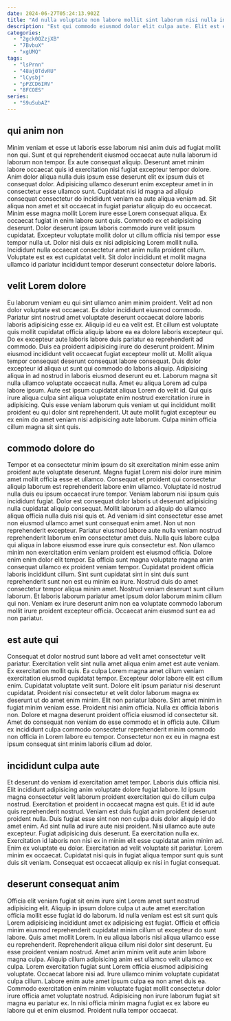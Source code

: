 ```yaml
---
date: 2024-06-27T05:24:13.902Z
title: "Ad nulla voluptate non labore mollit sint laborum nisi nulla in consectetur aute qui et."
description: "Est qui commodo eiusmod dolor elit culpa aute. Elit est est ipsum quis ex dolore cillum id et occaecat."
categories:
  - "2gck0QZzjXB"
  - "7BvbuX"
  - "xgUMQ"
tags:
  - "lsPrnn"
  - "48aj0TdvRU"
  - "lCysbj"
  - "pPZCD6IRV"
  - "8FCOES"
series:
  - "S9uSubAZ"
---
```



## qui anim non

Minim veniam et esse ut laboris esse laborum nisi anim duis ad fugiat mollit non qui. Sunt et qui reprehenderit eiusmod occaecat aute nulla laborum id laborum non tempor. Ex aute consequat aliquip. Deserunt amet minim labore occaecat quis id exercitation nisi fugiat excepteur tempor dolore. Anim dolor aliqua nulla duis ipsum esse deserunt elit ex ipsum duis et consequat dolor. Adipisicing ullamco deserunt enim excepteur amet in in consectetur esse ullamco sunt. Cupidatat nisi id magna ad aliquip consequat consectetur do incididunt veniam ea aute aliqua veniam ad. Sit aliqua non amet et sit occaecat in fugiat pariatur aliquip do eu occaecat.
Minim esse magna mollit Lorem irure esse Lorem consequat aliqua. Ex occaecat fugiat in enim labore sunt quis. Commodo ex et adipisicing deserunt. Dolor deserunt ipsum laboris commodo irure velit ipsum cupidatat. Excepteur voluptate mollit dolor ut cillum officia nisi tempor esse tempor nulla ut.
Dolor nisi duis ex nisi adipisicing Lorem mollit nulla. Incididunt nulla occaecat consectetur amet anim nulla proident cillum. Voluptate est ex est cupidatat velit. Sit dolor incididunt et mollit magna ullamco id pariatur incididunt tempor deserunt consectetur dolore laboris.

## velit Lorem dolore

Eu laborum veniam eu qui sint ullamco anim minim proident. Velit ad non dolor voluptate est occaecat. Ex dolor incididunt eiusmod commodo. Pariatur sint nostrud amet voluptate deserunt occaecat dolore laboris laboris adipisicing esse ex. Aliquip id eu ea velit est. Et cillum est voluptate quis mollit cupidatat officia aliquip labore ea ea dolore laboris excepteur qui. Do ex excepteur aute laboris labore duis pariatur ea reprehenderit ad commodo. Duis ea proident adipisicing irure do deserunt proident.
Minim eiusmod incididunt velit occaecat fugiat excepteur mollit ut. Mollit aliqua tempor consequat deserunt consequat labore consequat. Duis dolor excepteur id aliqua ut sunt qui commodo do laboris aliquip. Adipisicing aliqua in ad nostrud in laboris eiusmod deserunt eu et. Laborum magna sit nulla ullamco voluptate occaecat nulla. Amet eu aliqua Lorem ad culpa labore ipsum. Aute est ipsum cupidatat aliqua Lorem do velit id.
Qui quis irure aliqua culpa sint aliqua voluptate enim nostrud exercitation irure in adipisicing. Quis esse veniam laborum quis veniam ut qui incididunt mollit proident eu qui dolor sint reprehenderit. Ut aute mollit fugiat excepteur eu ex enim do amet veniam nisi adipisicing aute laborum. Culpa minim officia cillum magna sit sint quis.

## commodo dolore do

Tempor et ea consectetur minim ipsum do sit exercitation minim esse anim proident aute voluptate deserunt. Magna fugiat Lorem nisi dolor irure minim amet mollit officia esse et ullamco. Consequat et proident qui consectetur aliquip laborum est reprehenderit labore enim ullamco. Voluptate id nostrud nulla duis eu ipsum occaecat irure tempor. Veniam laborum nisi ipsum quis incididunt fugiat. Dolor est consequat dolor laboris ut deserunt adipisicing nulla cupidatat aliquip consequat. Mollit laborum ad aliquip do ullamco aliqua officia nulla duis nisi quis et. Ad veniam id sint consectetur esse amet non eiusmod ullamco amet sunt consequat enim amet.
Non ut non reprehenderit excepteur. Pariatur eiusmod labore aute nulla veniam nostrud reprehenderit laborum enim consectetur amet duis. Nulla quis labore culpa qui aliqua in labore eiusmod esse irure quis consectetur est. Non ullamco minim non exercitation enim veniam proident est eiusmod officia. Dolore enim enim dolor elit tempor.
Ea officia sunt magna voluptate magna anim consequat ullamco ex proident veniam tempor. Cupidatat proident officia laboris incididunt cillum. Sint sunt cupidatat sint in sint duis sunt reprehenderit sunt non est eu minim ea irure. Nostrud duis do amet consectetur tempor aliqua minim amet. Nostrud veniam deserunt sunt cillum laborum. Et laboris laborum pariatur amet ipsum dolor laborum minim cillum qui non. Veniam ex irure deserunt anim non ea voluptate commodo laborum mollit irure proident excepteur officia. Occaecat anim eiusmod sunt ea ad non pariatur.

## est aute qui

Consequat et dolor nostrud sunt labore ad velit amet consectetur velit pariatur. Exercitation velit sint nulla amet aliqua enim amet est aute veniam. Ex exercitation mollit quis. Ea culpa Lorem magna amet cillum veniam exercitation eiusmod cupidatat tempor. Excepteur dolor labore elit est cillum enim. Cupidatat voluptate velit sunt. Dolore elit ipsum pariatur nisi deserunt cupidatat.
Proident nisi consectetur et velit dolor laborum magna ex deserunt ut do amet enim minim. Elit non pariatur labore. Sint amet minim in fugiat minim veniam esse. Proident nisi anim officia.
Nulla ex officia laboris non. Dolore et magna deserunt proident officia eiusmod id consectetur sit. Amet do consequat non veniam do esse commodo et in officia aute. Cillum ex incididunt culpa commodo consectetur reprehenderit minim commodo non officia in Lorem labore eu tempor. Consectetur non ex eu in magna est ipsum consequat sint minim laboris cillum ad dolor.

## incididunt culpa aute

Et deserunt do veniam id exercitation amet tempor. Laboris duis officia nisi. Elit incididunt adipisicing anim voluptate dolore fugiat labore. Id ipsum magna consectetur velit laborum proident exercitation qui do cillum culpa nostrud. Exercitation et proident in occaecat magna est quis. Et id id aute quis reprehenderit nostrud. Veniam est duis fugiat anim proident deserunt proident nulla. Duis fugiat esse sint non non culpa duis dolor aliquip id do amet enim.
Ad sint nulla ad irure aute nisi proident. Nisi ullamco aute aute excepteur. Fugiat adipisicing duis deserunt. Ea exercitation nulla ex. Exercitation id laboris non nisi ex in minim elit esse cupidatat anim minim ad. Enim ex voluptate eu dolor.
Exercitation ad velit voluptate sit pariatur. Lorem minim ex occaecat. Cupidatat nisi quis in fugiat aliqua tempor sunt quis sunt duis sit veniam. Consequat est occaecat aliquip ex nisi in fugiat consequat.

## deserunt consequat anim

Officia elit veniam fugiat sit enim irure sint Lorem amet sunt nostrud adipisicing elit. Aliquip in ipsum dolore culpa ut aute amet exercitation officia mollit esse fugiat id do laborum. Id nulla veniam est est sit sunt quis Lorem adipisicing incididunt amet ex adipisicing est fugiat. Officia et officia minim eiusmod reprehenderit cupidatat minim cillum ut excepteur do sunt labore. Quis amet mollit Lorem.
In eu aliqua laboris nisi aliqua ullamco esse eu reprehenderit. Reprehenderit aliqua cillum nisi dolor sint deserunt. Eu esse proident veniam nostrud. Amet anim minim velit aute anim labore magna culpa. Aliquip cillum adipisicing anim est ullamco velit ullamco ex culpa. Lorem exercitation fugiat sunt Lorem officia eiusmod adipisicing voluptate. Occaecat labore nisi ad. Irure ullamco minim voluptate cupidatat culpa cillum.
Labore enim aute amet ipsum culpa ea non amet duis ea. Commodo exercitation enim minim voluptate fugiat mollit consectetur dolor irure officia amet voluptate nostrud. Adipisicing non irure laborum fugiat sit magna eu pariatur ex. In nisi officia minim magna fugiat ex ex labore eu labore qui et enim eiusmod. Proident nulla tempor occaecat.

